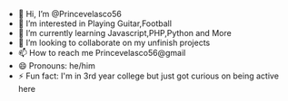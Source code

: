 - 👋 Hi, I’m @Princevelasco56
- 👀 I’m interested in Playing Guitar,Football 
- 🌱 I’m currently learning Javascript,PHP,Python and More
- 💞️ I’m looking to collaborate on my unfinish projects
- 📫 How to reach me Princevelasco56@gmail
- 😄 Pronouns: he/him
- ⚡ Fun fact: I'm in 3rd year college but just got curious on being active here

<!---
Princevelasco56/Princevelasco56 is a ✨ special ✨ repository because its `README.md` (this file) appears on your GitHub profile.
You can click the Preview link to take a look at your changes.
--->
